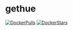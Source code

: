 # gethue

[![DockerPulls](https://img.shields.io/docker/pulls/honomoa/gethue.svg)](https://registry.hub.docker.com/u/honomoa/gethue/)
[![DockerStars](https://img.shields.io/docker/stars/honomoa/gethue.svg)](https://registry.hub.docker.com/u/honomoa/gethue/)
